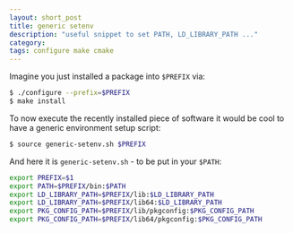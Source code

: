 ```yaml
---
layout: short_post
title: generic setenv
description: "useful snippet to set PATH, LD_LIBRARY_PATH ..."
category:
tags: configure make cmake
---
```

Imagine you just installed a package into `$PREFIX` via:
```bash
$ ./configure --prefix=$PREFIX
$ make install
```
To now execute the recently installed piece of software it would be cool to have a
generic environment setup script:
```bash
$ source generic-setenv.sh $PREFIX
```
And here it is `generic-setenv.sh` - to be put in your `$PATH`:
```bash
export PREFIX=$1
export PATH=$PREFIX/bin:$PATH
export LD_LIBRARY_PATH=$PREFIX/lib:$LD_LIBRARY_PATH
export LD_LIBRARY_PATH=$PREFIX/lib64:$LD_LIBRARY_PATH
export PKG_CONFIG_PATH=$PREFIX/lib/pkgconfig:$PKG_CONFIG_PATH
export PKG_CONFIG_PATH=$PREFIX/lib64/pkgconfig:$PKG_CONFIG_PATH
```
